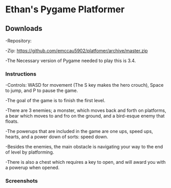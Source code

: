 # Ethan's Pygame Platformer

## Downloads

-Repository:

-Zip: https://github.com/emccau5902/platfomer/archive/master.zip

-The Necessary version of Pygame needed to play this is 3.4.


### Instructions
-Controls: WASD for movement (The S key makes the hero crouch), Space to jump, and P to pause the game.

-The goal of the game is to finish the first level.

-There are 3 enemies; a monster, which moves back and forth on platforms, a bear which moves to and fro on the ground, and a bird-esque enemy that floats.

-The powerups that are included in the game are one ups, speed ups, hearts, and a power down of sorts: speed down.

-Besides the enemies, the main obstacle is navigating your way to the end of level by platforming. 

-There is also a chest which requires a key to open, and will award you with a powerup when opened.


### Screenshots
